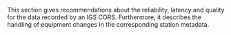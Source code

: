 This section gives recommendations about the reliability, latency and quality for the data recorded by an IGS CORS. Furthermore, it describes the handling of equipment changes in the corresponding station metadata.

